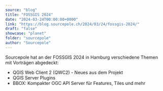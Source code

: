 ```yaml
---
source: "blog"
title: "FOSSGIS 2024"
date: "2024-03-24T00:00:00+0000"
link: "https://blog.sourcepole.ch/2024/03/24/fossgis-2024/"
draft: "false"
showcase: "planet"
folder: "sourcepole"
author: "Sourcepole"
---
```


<p>Sourcepole hat an der FOSSGIS 2024 in Hamburg verschiedene Themen mit Vorträgen abgedeckt:</p>
<ul>
<li>QGIS Web Client 2 (QWC2) - Neues aus dem Projekt</li>
<li>QGIS Server Plugins</li>
<li>BBOX: Kompakter OGC API Server für Features, Tiles und mehr</li>
</ul>
